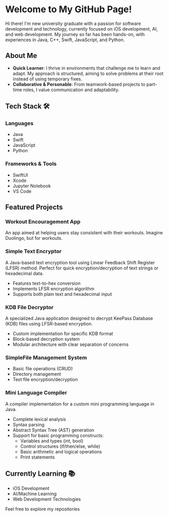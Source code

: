 # Welcome to My GitHub Page!

Hi there! I'm new university graduate with a passion for software development and technology, currently focused on iOS development, AI, and web development.
My journey so far has been hands-on, with experiences in Java, C++, Swift, JavaScript, and Python.

## About Me

- **Quick Learner**: I thrive in environments that challenge me to learn and adapt. My approach is structured, aiming to solve problems at their root instead of using temporary fixes.
- **Collaborative & Personable**: From teamwork-based projects to part-time roles, I value communication and adaptability.

## Tech Stack 🛠️

### Languages
- Java
- Swift
- JavaScript
- Python

### Frameworks & Tools
- SwiftUI
- Xcode
- Jupyter Notebook
- VS Code

## Featured Projects

### Workout Encouragement App
An app aimed at helping users stay consistent with their workouts. Imagine Duolingo, but for workouts.

### Simple Text Encryptor
A Java-based text encryption tool using Linear Feedback Shift Register (LFSR) method. Perfect for quick encryption/decryption of text strings or hexadecimal data.
- Features text-to-hex conversion
- Implements LFSR encryption algorithm
- Supports both plain text and hexadecimal input

### KDB File Decryptor
A specialized Java application designed to decrypt KeePass Database (KDB) files using LFSR-based encryption.
- Custom implementation for specific KDB format
- Block-based decryption system
- Modular architecture with clear separation of concerns

### SimpleFile Management System
- Basic file operations (CRUD)
- Directory management
- Text file encryption/decryption
  
### Mini Language Compiler
A compiler implementation for a custom mini programming language in Java.
- Complete lexical analysis
- Syntax parsing
- Abstract Syntax Tree (AST) generation
- Support for basic programming constructs:
  - Variables and types (int, bool)
  - Control structures (if/then/else, while)
  - Basic arithmetic and logical operations
  - Print statements

## Currently Learning 📚
- iOS Development
- AI/Machine Learning
- Web Development Technologies

Feel free to explore my repositories
